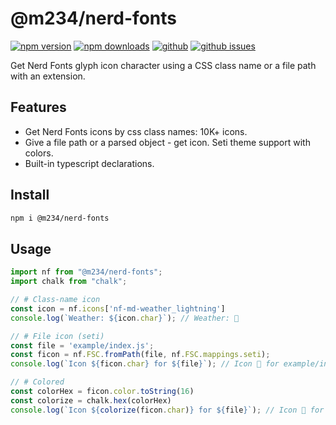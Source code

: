# @m234/nerd-fonts

[![npm version](https://img.shields.io/npm/v/@m234/nerd-fonts.svg?style=flat)](https://www.npmjs.com/package/m234/nerd-fonts)
[![npm downloads](https://img.shields.io/npm/dm/@m234/nerd-fonts.svg?style=flat)](https://www.npmjs.com/package/@m234/nerd-fonts)
[![github](https://img.shields.io/github/stars/Mopsgamer/nerd-fonts.svg?style=flat
)](https://github.com/Mopsgamer/nerd-fonts)
[![github issues](https://img.shields.io/github/issues/Mopsgamer/nerd-fonts.svg?style=flat)](https://github.com/Mopsgamer/nerd-fonts/issues)

Get Nerd Fonts glyph icon character using a CSS class name or a file path with an extension.

## Features

 - Get Nerd Fonts icons by css class names: 10K+ icons.
 - Give a file path or a parsed object - get icon. Seti theme support with colors.
 - Built-in typescript declarations.

## Install

```bash
npm i @m234/nerd-fonts
```

## Usage

```js
import nf from "@m234/nerd-fonts";
import chalk from "chalk";

// # Class-name icon
const icon = nf.icons['nf-md-weather_lightning']
console.log(`Weather: ${icon.char}`); // Weather: 󰖓

// # File icon (seti)
const file = 'example/index.js';
const ficon = nf.FSC.fromPath(file, nf.FSC.mappings.seti);
console.log(`Icon ${ficon.char} for ${file}`); // Icon  for example/index.js

// # Colored
const colorHex = ficon.color.toString(16)
const colorize = chalk.hex(colorHex)
console.log(`Icon ${colorize(ficon.char)} for ${file}`); // Icon  for example/index.js
```